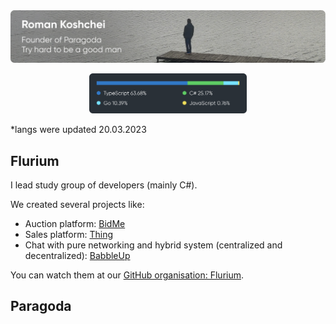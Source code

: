 <img src="./img/me.png" />

<p align="center">
   <img src="./img/langs-20-3-2023.svg" width="50%" >
</p>

\*langs were updated 20.03.2023

## Flurium

I lead study group of developers (mainly C#).

We created several projects like:

- Auction platform: [BidMe](https://github.com/flurium/bidme)
- Sales platform: [Thing](https://github.com/flurium/thing)
- Chat with pure networking and hybrid system (centralized and decentralized): [BabbleUp](https://github.com/flurium/babble)

You can watch them at our [GitHub organisation: Flurium](https://github.com/flurium).

## Paragoda
